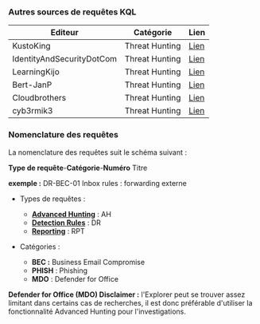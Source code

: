 ### Autres sources de requêtes KQL 
| Editeur | Catégorie | Lien |
| --- | --- | --- |
| KustoKing | Threat Hunting | [Lien](https://www.kustoking.com) |
| IdentityAndSecurityDotCom | Threat Hunting | [Lien](https://identityandsecuritydotcom.files.wordpress.com/2020/08/kql_internals_hk.pdf) |
| LearningKijo | Threat Hunting | [Lien](https://github.com/LearningKijo) |
| Bert-JanP | Threat Hunting | [Lien](https://github.com/Bert-JanP/Hunting-Queries-Detection-Rules/tree/main) |
| Cloudbrothers | Threat Hunting | [Lien](https://cloudbrothers.info/en/posts/) |
| cyb3rmik3 | Threat Hunting | [Lien](https://github.com/cyb3rmik3/KQL-threat-hunting-queries/tree/main) |

### Nomenclature des requêtes
La nomenclature des requêtes suit le schéma suivant : 

**Type de requête**-**Catégorie**-**Numéro** Titre


**exemple :** DR-BEC-01 Inbox rules : forwarding externe

- Types de requêtes :
  - [**Advanced Hunting**](https://github.com/dotvt/SecurityMaster365/tree/fdbd7e2014c47387d743eade61fb258cc9f11ac8/KQL/Hunting) : AH 
  - [**Detection Rules**](https://github.com/dotvt/SecurityMaster365/tree/fdbd7e2014c47387d743eade61fb258cc9f11ac8/KQL/Detection%20rules) : DR
  - [**Reporting**](https://github.com/dotvt/SecurityMaster365/tree/e8f0988573e0bd30ee36118b8ca6726f4a946fd3/KQL/Reporting) : RPT

- Catégories :
  - **BEC :** Business Email Compromise
  - **PHISH** : Phishing
  - **MDO** : Defender for Office

**Defender for Office (MDO) Disclaimer :** l'Explorer peut se trouver assez limitant dans certains cas de recherches, il est donc préférable d'utiliser la fonctionnalité Advanced Hunting pour l'investigations.

